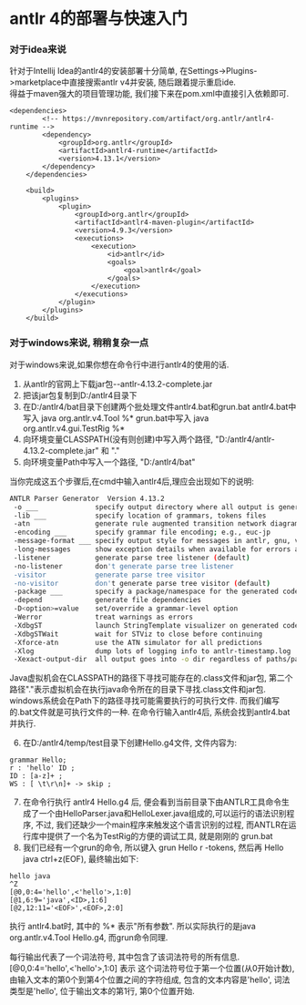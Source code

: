 # antlr 4的部署与快速入门

### 对于idea来说
针对于Intellij Idea的antlr4的安装部署十分简单, 在Settings->Plugins->marketplace中直接搜索antlr v4并安装, 随后跟着提示重启ide.<br/>
得益于maven强大的项目管理功能, 我们接下来在pom.xml中直接引入依赖即可.<br/>
```
<dependencies>
        <!-- https://mvnrepository.com/artifact/org.antlr/antlr4-runtime -->
        <dependency>
            <groupId>org.antlr</groupId>
            <artifactId>antlr4-runtime</artifactId>
            <version>4.13.1</version>
        </dependency>
    </dependencies>

    <build>
        <plugins>
            <plugin>
                <groupId>org.antlr</groupId>
                <artifactId>antlr4-maven-plugin</artifactId>
                <version>4.9.3</version>
                <executions>
                    <execution>
                        <id>antlr</id>
                        <goals>
                            <goal>antlr4</goal>
                        </goals>
                    </execution>
                </executions>
            </plugin>
        </plugins>
    </build>
```
### 对于windows来说, 稍稍复杂一点
对于windows来说,如果你想在命令行中进行antlr4的使用的话.<br/>
1. 从antlr的官网上下载jar包--antlr-4.13.2-complete.jar
2. 把该jar包复制到D:/antlr4目录下
3. 在D:/antlr4/bat目录下创建两个批处理文件antlr4.bat和grun.bat
antlr4.bat中写入 java org.antlr.v4.Tool %*
grun.bat中写入 java org.antlr.v4.gui.TestRig %*
4. 向环境变量CLASSPATH(没有则创建)中写入两个路径, "D:/antlr4/antlr-4.13.2-complete.jar" 和 "." 
5. 向环境变量Path中写入一个路径, "D:/antlr4/bat"


当你完成这五个步骤后,在cmd中输入antlr4后,理应会出现如下的说明:
```bash
ANTLR Parser Generator  Version 4.13.2
 -o ___              specify output directory where all output is generated
 -lib ___            specify location of grammars, tokens files
 -atn                generate rule augmented transition network diagrams
 -encoding ___       specify grammar file encoding; e.g., euc-jp
 -message-format ___ specify output style for messages in antlr, gnu, vs2005
 -long-messages      show exception details when available for errors and warnings
 -listener           generate parse tree listener (default)
 -no-listener        don't generate parse tree listener
 -visitor            generate parse tree visitor
 -no-visitor         don't generate parse tree visitor (default)
 -package ___        specify a package/namespace for the generated code
 -depend             generate file dependencies
 -D<option>=value    set/override a grammar-level option
 -Werror             treat warnings as errors
 -XdbgST             launch StringTemplate visualizer on generated code
 -XdbgSTWait         wait for STViz to close before continuing
 -Xforce-atn         use the ATN simulator for all predictions
 -Xlog               dump lots of logging info to antlr-timestamp.log
 -Xexact-output-dir  all output goes into -o dir regardless of paths/package
 ```

Java虚拟机会在CLASSPATH的路径下寻找可能存在的.class文件和jar包, 第二个路径"."表示虚拟机会在执行java命令所在的目录下寻找.class文件和jar包. <br/>
windows系统会在Path下的路径寻找可能需要执行的可执行文件. 而我们编写的.bat文件就是可执行文件的一种. 在命令行输入antlr4后, 系统会找到antlr4.bat并执行.<br/>

6. 在D:/antlr4/temp/test目录下创建Hello.g4文件, 文件内容为:
```
grammar Hello;
r : 'hello' ID ;
ID : [a-z]+ ;
WS : [ \t\r\n]+ -> skip ;
```
7. 在命令行执行 antlr4 Hello.g4 后, 便会看到当前目录下由ANTLR工具命令生成了一个由HelloParser.java和HelloLexer.java组成的,可以运行的语法识别程序, 不过, 我们还缺少一个main程序来触发这个语言识别的过程, 而ANTLR在运行库中提供了一个名为TestRig的方便的调试工具, 就是刚刚的 grun.bat<br/>
8. 我们已经有一个grun的命令, 所以键入 grun Hello r -tokens, 然后再 Hello java ctrl+z(EOF), 最终输出如下:
```
hello java
^Z
[@0,0:4='hello',<'hello'>,1:0]
[@1,6:9='java',<ID>,1:6]
[@2,12:11='<EOF>',<EOF>,2:0]
```

执行 antlr4.bat时, 其中的 %* 表示"所有参数". 所以实际执行的是java org.antlr.v4.Tool Hello.g4, 而grun命令同理.<br/>

每行输出代表了一个词法符号, 其中包含了该词法符号的所有信息. <br/>
[@0,0:4='hello',<'hello'>,1:0] 表示 这个词法符号位于第一个位置(从0开始计数), 由输入文本的第0个到第4个位置之间的字符组成, 包含的文本内容是'hello', 词法类型是'hello', 位于输出文本的第1行, 第0个位置开始.<br/>
